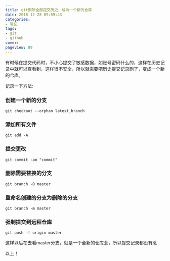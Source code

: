 ```yaml
---
title: git删除全部提交历史，成为一个新的仓库
date: 2018-12-28 09:59:43
categories:
- 笔记
tags:
- git
- github
cover: 
pageview: 89
---
```


有时候在提交代码时，不小心提交了敏感数据，如账号密码什么的，这样在历史记录中就可以查看到，这样很不安全，所以就需要吧历史提交记录删了，变成一个新的仓库。

记录一下方法:

### 创建一个新的分支
```
git checkout --orphan latest_branch
```

### 添加所有文件
```
git add -A
```

### 提交更改
```
git commit -am "commit"
```

### 删除需要替换的分支
```
git branch -D master
```

### 重命名创建的分支为删除的分支
```
git branch -m master
```

### 强制提交到远程仓库
```
git push -f origin master
```

这样以后在去看master分支，就是一个全新的仓库惹，所以提交记录都没有惹

以上！



